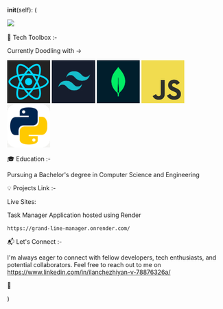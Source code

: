 __init__(self):
(

![](https://komarev.com/ghpvc/?username=Ilanchz&label=Profile-View-Count)

🚀 Tech Toolbox :-

Currently Doodling with ->

![React Logo](logos/react_logo.png) ![Tailwind CSS Logo](logos/tailwind.jpg)
![MongoDB Logo](logos/mongo.jpg) ![Javascript Logo](logos/javascript.jpg)
![Python Logo](logos/python.jpg)
  

🎓 Education :-
  
  Pursuing a Bachelor's degree in Computer Science and Engineering
  
💡 Projects Link :-

  Live Sites:
  
  Task Manager Application hosted using Render
  
    https://grand-line-manager.onrender.com/


📬 Let's Connect :-

I'm always eager to connect with fellow developers, tech enthusiasts, and potential collaborators. 
Feel free to reach out to me on
https://www.linkedin.com/in/ilanchezhiyan-v-78876326a/

🌟


)

